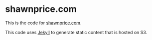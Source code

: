 shawnprice.com
==============

This is the code for [shawnprice.com](http://shawnprice.com).

This code uses [Jekyll](https://github.com/mojombo/jekyll) to generate static
content that is hosted on S3.
